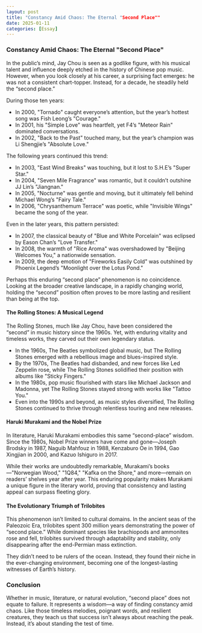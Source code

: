 ```yaml
---
layout: post
title: "Constancy Amid Chaos: The Eternal "Second Place""
date: 2025-01-11
categories: [Essay]
---
```


### Constancy Amid Chaos: The Eternal "Second Place"

In the public’s mind, Jay Chou is seen as a godlike figure, with his musical talent and influence deeply etched in the history of Chinese pop music. However, when you look closely at his career, a surprising fact emerges: he was not a consistent chart-topper. Instead, for a decade, he steadily held the “second place.”

During those ten years:

- In 2000, "Tornado" caught everyone’s attention, but the year’s hottest song was Fish Leong’s "Courage."
- In 2001, his "Simple Love" was heartfelt, yet F4’s "Meteor Rain" dominated conversations.
- In 2002, "Back to the Past" touched many, but the year’s champion was Li Shengjie’s "Absolute Love."

The following years continued this trend:

- In 2003, "East Wind Breaks" was touching, but it lost to S.H.E’s "Super Star."
- In 2004, "Seven Mile Fragrance" was romantic, but it couldn’t outshine JJ Lin’s "Jiangnan."
- In 2005, "Nocturne" was gentle and moving, but it ultimately fell behind Michael Wong’s "Fairy Tale."
- In 2006, "Chrysanthemum Terrace" was poetic, while "Invisible Wings" became the song of the year.

Even in the later years, this pattern persisted:

- In 2007, the classical beauty of "Blue and White Porcelain" was eclipsed by Eason Chan’s "Love Transfer."
- In 2008, the warmth of "Rice Aroma" was overshadowed by "Beijing Welcomes You," a nationwide sensation.
- In 2009, the deep emotion of "Fireworks Easily Cold" was outshined by Phoenix Legend’s "Moonlight over the Lotus Pond."

Perhaps this enduring “second place” phenomenon is no coincidence. Looking at the broader creative landscape, in a rapidly changing world, holding the “second” position often proves to be more lasting and resilient than being at the top.

#### The Rolling Stones: A Musical Legend

The Rolling Stones, much like Jay Chou, have been considered the “second” in music history since the 1960s. Yet, with enduring vitality and timeless works, they carved out their own legendary status.

- In the 1960s, The Beatles symbolized global music, but The Rolling Stones emerged with a rebellious image and blues-inspired style.
- By the 1970s, The Beatles had disbanded, and new forces like Led Zeppelin rose, while The Rolling Stones solidified their position with albums like "Sticky Fingers."
- In the 1980s, pop music flourished with stars like Michael Jackson and Madonna, yet The Rolling Stones stayed strong with works like "Tattoo You."
- Even into the 1990s and beyond, as music styles diversified, The Rolling Stones continued to thrive through relentless touring and new releases.

#### Haruki Murakami and the Nobel Prize

In literature, Haruki Murakami embodies this same “second-place” wisdom. Since the 1980s, Nobel Prize winners have come and gone—Joseph Brodsky in 1987, Naguib Mahfouz in 1988, Kenzaburo Oe in 1994, Gao Xingjian in 2000, and Kazuo Ishiguro in 2017.

While their works are undoubtedly remarkable, Murakami’s books—"Norwegian Wood," "1Q84," "Kafka on the Shore," and more—remain on readers’ shelves year after year. This enduring popularity makes Murakami a unique figure in the literary world, proving that consistency and lasting appeal can surpass fleeting glory.

#### The Evolutionary Triumph of Trilobites

This phenomenon isn’t limited to cultural domains. In the ancient seas of the Paleozoic Era, trilobites spent 300 million years demonstrating the power of “second place.” While dominant species like brachiopods and ammonites rose and fell, trilobites survived through adaptability and stability, only disappearing after the end-Permian mass extinction.

They didn’t need to be rulers of the ocean. Instead, they found their niche in the ever-changing environment, becoming one of the longest-lasting witnesses of Earth’s history.

### Conclusion

Whether in music, literature, or natural evolution, “second place” does not equate to failure. It represents a wisdom—a way of finding constancy amid chaos. Like those timeless melodies, poignant words, and resilient creatures, they teach us that success isn’t always about reaching the peak. Instead, it’s about standing the test of time.
